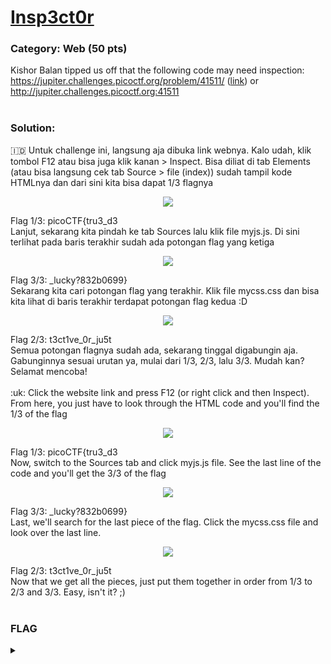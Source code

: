 # [Insp3ct0r](https://play.picoctf.org/practice/challenge/18?category=1&page=1)
### Category: Web (50 pts)
<!-- ###### Difficulty:  -->

Kishor Balan tipped us off that the following code may need inspection: https://jupiter.challenges.picoctf.org/problem/41511/ ([link](https://jupiter.challenges.picoctf.org/problem/41511/)) or http://jupiter.challenges.picoctf.org:41511
<br><br>
### Solution:
:indonesia: Untuk challenge ini, langsung aja dibuka link webnya. Kalo udah, klik tombol F12 atau bisa juga klik kanan > Inspect. Bisa diliat di tab Elements (atau bisa langsung cek tab Source > file (index)) sudah tampil kode HTMLnya dan dari sini kita bisa dapat 1/3 flagnya
<p align="center">
    <img src="https://github.com/ftiannisa/writeup/blob/main/media/pico-ins1.png?raw=true"/>
</p>
Flag 1/3: picoCTF{tru3_d3 <br>
Lanjut, sekarang kita pindah ke tab Sources lalu klik file myjs.js. Di sini terlihat pada baris terakhir sudah ada potongan flag yang ketiga
<p align="center">
    <img src="https://github.com/ftiannisa/writeup/blob/main/media/pico-ins2.png?raw=true"/>
</p>
Flag 3/3: _lucky?832b0699} <br>
Sekarang kita cari potongan flag yang terakhir. Klik file mycss.css dan bisa kita lihat di baris terakhir terdapat potongan flag kedua :D
<p align="center">
    <img src="https://github.com/ftiannisa/writeup/blob/main/media/pico-ins3.png?raw=true"/>
</p>
Flag 2/3: t3ct1ve_0r_ju5t<br>
Semua potongan flagnya sudah ada, sekarang tinggal digabungin aja. Gabunginnya sesuai urutan ya, mulai dari 1/3, 2/3, lalu 3/3. Mudah kan? Selamat mencoba!
<br>
<br>
:uk: Click the website link and press F12 (or right click and then Inspect). From here, you just have to look through the HTML code and you'll find the 1/3 of the flag
<p align="center">
    <img src="https://github.com/ftiannisa/writeup/blob/main/media/pico-ins1.png?raw=true"/>
</p>
Flag 1/3: picoCTF{tru3_d3 <br>
Now, switch to the Sources tab and click myjs.js file. See the last line of the code and you'll get the 3/3 of the flag
<p align="center">
    <img src="https://github.com/ftiannisa/writeup/blob/main/media/pico-ins2.png?raw=true"/>
</p>
Flag 3/3: _lucky?832b0699} <br>
Last, we'll search for the last piece of the flag. Click the mycss.css file and look over the last line.
<p align="center">
    <img src="https://github.com/ftiannisa/writeup/blob/main/media/pico-ins3.png?raw=true"/>
</p>
Flag 2/3: t3ct1ve_0r_ju5t<br>
Now that we get all the pieces, just put them together in order from 1/3 to 2/3 and 3/3. Easy, isn't it? ;)
<br><br>

### FLAG

<details>
  <summary></summary>
  
  picoCTF{tru3_d3t3ct1ve_0r_ju5t_lucky?832b0699}
</details>
